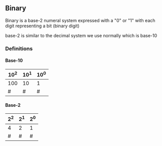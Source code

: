 ## Binary

Binary is a base-2 numeral system expressed with a "0" or "1" with each digit representing a bit (binary digit)

base-2 is similar to the decimal system we use normally which is base-10

### Definitions

#### Base-10

| 10<sup>2</sup> | 10<sup>1</sup> | 10<sup>0</sup> |
| --- | -- | - |
| 100 | 10 | 1
| # | # | #

#### Base-2

| 2<sup>2</sup> | 2<sup>1</sup> | 2<sup>0</sup> |
| --- | -- | - |
| 4 | 2 | 1
| # | # | #

